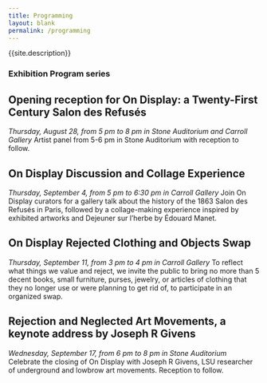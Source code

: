 ```yaml
---
title: Programming
layout: blank
permalink: /programming
---
```


{{site.description}}
### Exhibition Program series

## Opening reception for On Display: a Twenty-First Century Salon des Refusés
*Thursday, August 28, from 5 pm to 8 pm in Stone Auditorium and Carroll Gallery*
Artist panel from 5-6 pm in Stone Auditorium with reception to follow.

## On Display Discussion and Collage Experience
*Thursday, September 4, from 5 pm to 6:30 pm in Carroll Gallery*
Join On Display curators for a gallery talk about the history of the 1863 Salon des Refusés in Paris, followed by a collage-making experience inspired by exhibited artworks and Dejeuner sur l’herbe by Édouard Manet.

## On Display Rejected Clothing and Objects Swap
*Thursday, September 11, from 3 pm to 4 pm in Carroll Gallery*
To reflect what things we value and reject, we invite the public to bring no more than 5 decent books, small furniture, purses, jewelry, or articles of clothing that they no longer use or were planning to get rid of, to participate in an organized swap.

## Rejection and Neglected Art Movements, a keynote address by Joseph R Givens
*Wednesday, September 17, from 6 pm to 8 pm in Stone Auditorium*
Celebrate the closing of On Display with Joseph R Givens, LSU researcher of underground and lowbrow art movements. Reception to follow.
